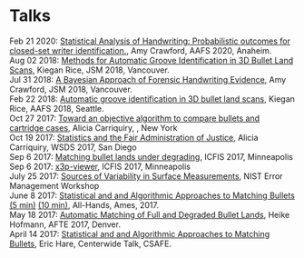 # Talks
Feb 21 2020: [Statistical Analysis of Handwriting: Probabilistic outcomes for closed-set writer identification.](https://csafe-isu.github.io/talks/AAFS2020/Crawford_AAFS2020.pdf), Amy Crawford, AAFS 2020, Anaheim. <br> 
Aug 02 2018: [Methods for Automatic Groove Identification in 3D Bullet Land Scans](https://csafe-isu.github.io/talks/Rice_JSM2018.html), Kiegan Rice, JSM 2018, Vancouver. <br>
Jul 31 2018: [A Bayesian Approach of Forensic Handwriting Evidence](https://csafe-isu.github.io/talks/Crawford_JSM2018.html), Amy Crawford, JSM 2018, Vancouver. <br>
Feb 22 2018: [Automatic groove identification in 3D bullet land scans](https://csafe-isu.github.io/talks/AAFS%202018/AAFS_2018_Talk.html), Kiegan Rice, AAFS 2018, Seattle. <br>
Oct 27 2017: [Toward an objective algorithm to compare bullets and cartridge cases](https://csafe-isu.github.io/talks/LegalAid2017/LegAid-CarriquiryPresentation.pdf), Alicia Carriquiry, , New York<br>
Oct 19 2017: [Statistics and the Fair Administration of Justice](https://csafe-isu.github.io/talks/WSDS%202017/CWSDS-CarriquiryPresentation.pdf), Alicia Carriquiry, WSDS 2017, San Diego<br>
Sep 6 2017: [Matching bullet lands under degrading](https://csafe-isu.github.io/talks/ICFIS%202017/#1), ICFIS 2017, Minneapolis<br>
Sep 6 2017: [x3p-viewer](https://csafe-isu.github.io/talks/ICFIS%202017%20x3p-viewer/x3pslides.html), ICFIS 2017, Minneapolis<br>
July 25 2017: [Sources of Variability in Surface Measurements](https://csafe-isu.github.io/talks/NIST-error/#1), NIST Error Management Workshop<br>
June 8 2017: [Statistical and and Algorithmic Approaches to Matching Bullets (5 min)](https://csafe-isu.github.io/talks/All-Hands%202017/five-minute.html) [(10 min)](https://csafe-isu.github.io/talks/All-Hands%202017/ten-minute.html), All-Hands, Ames, 2017. <br>
May 18 2017: [Automatic Matching of Full and Degraded Bullet Lands](https://csafe-isu.github.io/talks/AFTE%202017/slides-AFTE.html), Heike Hofmann, AFTE 2017, Denver.<br>
April 14 2017: [Statistical and and Algorithmic Approaches to Matching Bullets](https://csafe-isu.github.io/talks/Center%202017/slides-centerwide.html), Eric Hare,  Centerwide Talk, CSAFE.<br>
